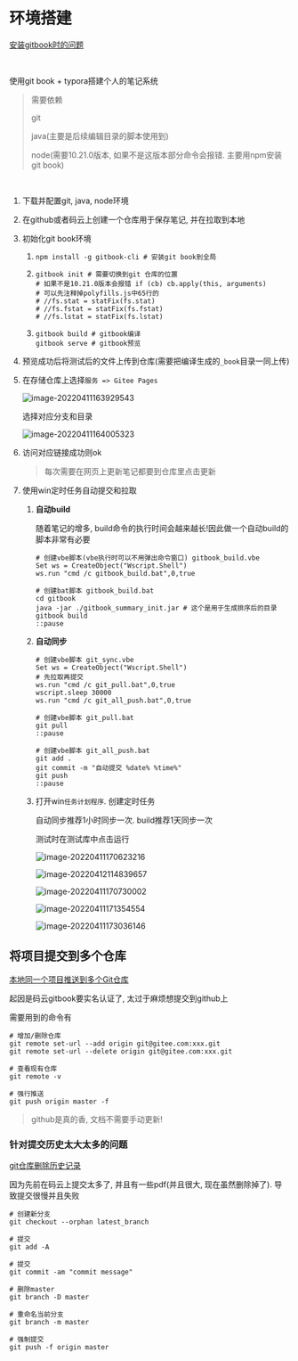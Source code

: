 # 环境搭建

[安装gitbook时的问题](https://blog.csdn.net/weixin_42349568/article/details/108414441)

​			

使用git book + typora搭建个人的笔记系统

> 需要依赖
>
> git
>
> java(主要是后续编辑目录的脚本使用到)
>
> node(需要10.21.0版本, 如果不是这版本部分命令会报错. 主要用npm安装git book)

​			

1. 下载并配置git, java, node环境

2. 在github或者码云上创建一个仓库用于保存笔记, 并在拉取到本地

3. 初始化git book环境

   1. ```shell
      npm install -g gitbook-cli # 安装git book到全局
      ```

   2. ```shell
      gitbook init # 需要切换到git 仓库的位置
      # 如果不是10.21.0版本会报错 if (cb) cb.apply(this, arguments)
      # 可以先注释掉polyfills.js中65行的
      # //fs.stat = statFix(fs.stat)
      # //fs.fstat = statFix(fs.fstat)
      # //fs.lstat = statFix(fs.lstat)
      ```

   3. ```shell
      gitbook build # gitbook编译
      gitbook serve # gitbook预览
      ```

4. 预览成功后将测试后的文件上传到仓库(需要把编译生成的`_book`目录一同上传)

5. 在存储仓库上选择`服务 => Gitee Pages`

   ![image-20220411163929543](%E7%8E%AF%E5%A2%83%E6%90%AD%E5%BB%BA.assets/image-20220411163929543.png)

   选择对应分支和目录

   ![image-20220411164005323](%E7%8E%AF%E5%A2%83%E6%90%AD%E5%BB%BA.assets/image-20220411164005323.png)

6. 访问对应链接成功则ok

   > 每次需要在网页上更新笔记都要到仓库里点击更新

7. 使用win定时任务自动提交和拉取

   1. **自动build**

      随着笔记的增多, build命令的执行时间会越来越长!因此做一个自动build的脚本非常有必要

      ```shell
      # 创建vbe脚本(vbe执行时可以不用弹出命令窗口) gitbook_build.vbe
      Set ws = CreateObject("Wscript.Shell")
      ws.run "cmd /c gitbook_build.bat",0,true
      ```

      ```shell
      # 创建bat脚本 gitbook_build.bat
      cd gitbook
      java -jar ./gitbook_summary_init.jar # 这个是用于生成排序后的目录
      gitbook build
      ::pause
      ```

   2. **自动同步**

      ```shell
      # 创建vbe脚本 git_sync.vbe
      Set ws = CreateObject("Wscript.Shell")
      # 先拉取再提交
      ws.run "cmd /c git_pull.bat",0,true
      wscript.sleep 30000 
      ws.run "cmd /c git_all_push.bat",0,true
      ```

      ```shell
      # 创建vbe脚本 git_pull.bat
      git pull
      ::pause
      ```

      ```shell
      # 创建vbe脚本 git_all_push.bat
      git add .
      git commit -m "自动提交 %date% %time%" 
      git push
      ::pause
      ```

   3. 打开win`任务计划程序`. 创建定时任务

      自动同步推荐1小时同步一次. build推荐1天同步一次

      测试时在测试库中点击运行

      ![image-20220411170623216](%E7%8E%AF%E5%A2%83%E6%90%AD%E5%BB%BA.assets/image-20220411170623216.png)

      ![image-20220412114839657](%E7%8E%AF%E5%A2%83%E6%90%AD%E5%BB%BA.assets/image-20220412114839657.png)

      ![image-20220411170730002](%E7%8E%AF%E5%A2%83%E6%90%AD%E5%BB%BA.assets/image-20220411170730002.png)

      ![image-20220411171354554](%E7%8E%AF%E5%A2%83%E6%90%AD%E5%BB%BA.assets/image-20220411171354554.png)
      
      ![image-20220411173036146](%E7%8E%AF%E5%A2%83%E6%90%AD%E5%BB%BA.assets/image-20220411173036146.png)





## 将项目提交到多个仓库

[本地同一个项目推送到多个Git仓库](https://www.yj521.com/article/205.html) 

起因是码云gitbook要实名认证了, 太过于麻烦想提交到github上

需要用到的命令有

```shell
# 增加/删除仓库
git remote set-url --add origin git@gitee.com:xxx.git
git remote set-url --delete origin git@gitee.com:xxx.git 

# 查看现有仓库
git remote -v

# 强行推送
git push origin master -f 
```

> github是真的香, 文档不需要手动更新!



### 针对提交历史太大太多的问题

[git仓库删除历史记录](https://blog.csdn.net/rick_zyl/article/details/120016772)

因为先前在码云上提交太多了, 并且有一些pdf(并且很大, 现在虽然删除掉了). 导致提交很慢并且失败

```shell
# 创建新分支
git checkout --orphan latest_branch

# 提交
git add -A

# 提交
git commit -am "commit message"

# 删除master
git branch -D master

# 重命名当前分支
git branch -m master   

# 强制提交
git push -f origin master





```

